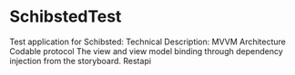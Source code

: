 # SchibstedTest
Test application for Schibsted:
Technical Description:
MVVM Architecture
Codable protocol
The view and view model binding through dependency injection from the storyboard.
Restapi  
